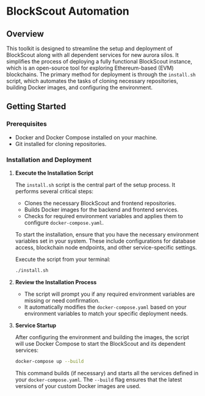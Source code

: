 # BlockScout Automation

## Overview

This toolkit is designed to streamline the setup and deployment of BlockScout along with all dependent services for new aurora silos. It simplifies the process of deploying a fully functional BlockScout instance, which is an open-source tool for exploring Ethereum-based (EVM) blockchains. The primary method for deployment is through the `install.sh` script, which automates the tasks of cloning necessary repositories, building Docker images, and configuring the environment.

## Getting Started

### Prerequisites

- Docker and Docker Compose installed on your machine.
- Git installed for cloning repositories.

### Installation and Deployment

1. **Execute the Installation Script**

   The `install.sh` script is the central part of the setup process. It performs several critical steps:
   - Clones the necessary BlockScout and frontend repositories.
   - Builds Docker images for the backend and frontend services.
   - Checks for required environment variables and applies them to configure `docker-compose.yaml`.

   To start the installation, ensure that you have the necessary environment variables set in your system. These include configurations for database access, blockchain node endpoints, and other service-specific settings.

   Execute the script from your terminal:

   ```sh
   ./install.sh
   ```

2. **Review the Installation Process**

   - The script will prompt you if any required environment variables are missing or need confirmation.
   - It automatically modifies the `docker-compose.yaml` based on your environment variables to match your specific deployment needs.

3. **Service Startup**

   After configuring the environment and building the images, the script will use Docker Compose to start the BlockScout and its dependent services:

   ```sh
   docker-compose up --build
   ```

   This command builds (if necessary) and starts all the services defined in your `docker-compose.yaml`. The `--build` flag ensures that the latest versions of your custom Docker images are used.

